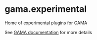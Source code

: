 # gama.experimental
Home of experimental plugins for GAMA 
 
See [GAMA documentation](https://gama-platform.org/wiki/next/Using-extensions) for more details
